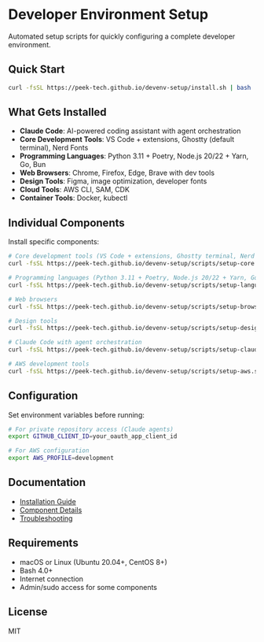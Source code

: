 # Developer Environment Setup

Automated setup scripts for quickly configuring a complete developer environment.

## Quick Start

```bash
curl -fsSL https://peek-tech.github.io/devenv-setup/install.sh | bash
```

## What Gets Installed

- **Claude Code**: AI-powered coding assistant with agent orchestration
- **Core Development Tools**: VS Code + extensions, Ghostty (default terminal), Nerd Fonts
- **Programming Languages**: Python 3.11 + Poetry, Node.js 20/22 + Yarn, Go, Bun
- **Web Browsers**: Chrome, Firefox, Edge, Brave with dev tools
- **Design Tools**: Figma, image optimization, developer fonts
- **Cloud Tools**: AWS CLI, SAM, CDK
- **Container Tools**: Docker, kubectl

## Individual Components

Install specific components:

```bash
# Core development tools (VS Code + extensions, Ghostty terminal, Nerd Fonts)
curl -fsSL https://peek-tech.github.io/devenv-setup/scripts/setup-core.sh | bash

# Programming languages (Python 3.11 + Poetry, Node.js 20/22 + Yarn, Go, Bun)
curl -fsSL https://peek-tech.github.io/devenv-setup/scripts/setup-languages.sh | bash

# Web browsers
curl -fsSL https://peek-tech.github.io/devenv-setup/scripts/setup-browsers.sh | bash

# Design tools
curl -fsSL https://peek-tech.github.io/devenv-setup/scripts/setup-design.sh | bash

# Claude Code with agent orchestration
curl -fsSL https://peek-tech.github.io/devenv-setup/scripts/setup-claude.sh | bash

# AWS development tools
curl -fsSL https://peek-tech.github.io/devenv-setup/scripts/setup-aws.sh | bash
```

## Configuration

Set environment variables before running:

```bash
# For private repository access (Claude agents)
export GITHUB_CLIENT_ID=your_oauth_app_client_id

# For AWS configuration
export AWS_PROFILE=development
```

## Documentation

- [Installation Guide](docs/installation.md)
- [Component Details](docs/components.md)
- [Troubleshooting](docs/troubleshooting.md)

## Requirements

- macOS or Linux (Ubuntu 20.04+, CentOS 8+)
- Bash 4.0+
- Internet connection
- Admin/sudo access for some components

## License

MIT